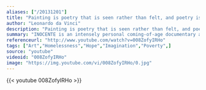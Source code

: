 ```yaml
---
aliases: ["/20131201"]
title: "Painting is poetry that is seen rather than felt, and poetry is painting that is felt rather than seen."
author: "Leonardo da Vinci"
description: "Painting is poetry that is seen rather than felt, and poetry is painting that is felt rather than seen. - Leonardo da Vinci quotes from GetInspired365.com"
summary: "INOCENTE is an intensely personal coming-of-age documentary about a vibrant Latina teenage artist from a dauntingly tough background in San Diego who refuses to allow her struggles with poverty and homelessness to get in the way of her extraordinary talent. The film chronicles Inocente, an irresistibly likeable young woman who has overcome poverty and homelessness and won widespread recognition for her whimsical, colorful artworks. Color is her revolution. The film was directed by Academy-Award®"
referenceurl: "http://www.youtube.com/watch?v=008ZofyIRHo"
tags: ["Art","Homelessness","Hope","Imagination","Poverty",]
source: "youtube"
videoid: "008ZofyIRHo"
image: "https://img.youtube.com/vi/008ZofyIRHo/0.jpg"
---
```


{{< youtube 008ZofyIRHo >}}
